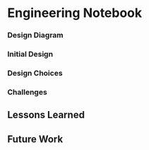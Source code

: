 # Engineering Notebook

### Design Diagram

### **Initial Design**  

### **Design Choices**

### **Challenges**  

## Lessons Learned  

## Future Work  